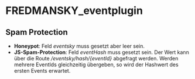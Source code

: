 # FREDMANSKY_eventplugin

## Spam Protection
- **Honeypot**: Feld *eventsky* muss gesetzt aber leer sein.
- **JS-Spam-Protection**: Feld *eventHash* muss gesetzt sein. Der Wert kann über die Route */eventsky/hash/{eventId}* abgefragt werden. Werden mehrere EventIds gleichzeitig übergeben, so wird der Hashwert des ersten Events erwartet.